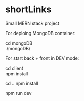 # shortLinks
Small MERN stack project

For deploing MongoDB container:

cd mongoDB\
.\mongoDB\

For start back + front in DEV mode:

cd client\
npm install

cd ..
npm install

npm run dev
